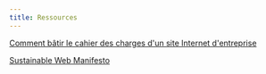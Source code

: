 ```yaml
---
title: Ressources
---
```


[Comment bâtir le cahier des charges d'un site Internet d'entreprise](https://www.francenum.gouv.fr/guides-et-conseils/developpement-commercial/site-web/comment-batir-le-cahier-des-charges-dun-site)

[Sustainable Web Manifesto](https://www.sustainablewebmanifesto.com/)